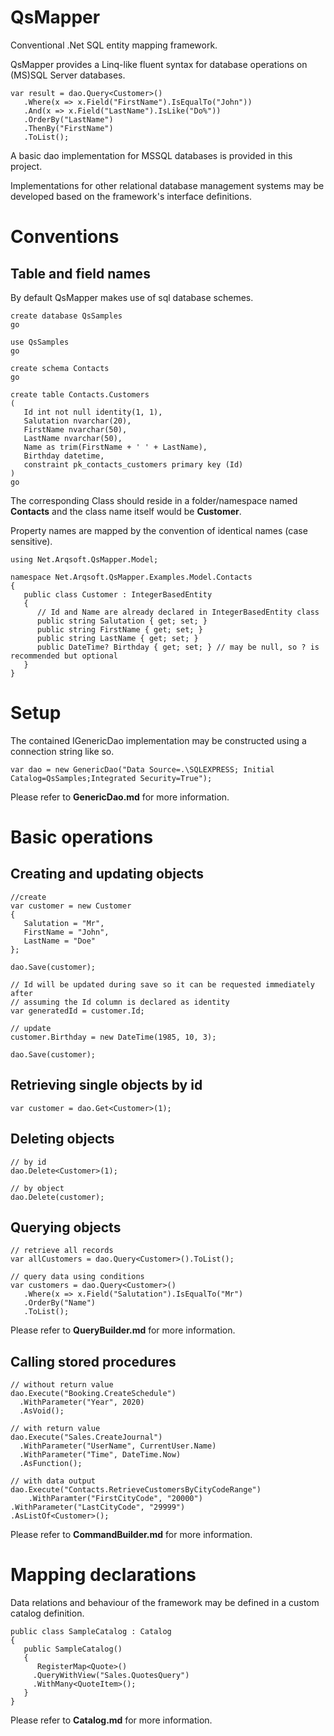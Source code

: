# QsMapper
Conventional .Net SQL entity mapping framework.

QsMapper provides a Linq-like fluent syntax for database operations on (MS)SQL Server databases.

    var result = dao.Query<Customer>()  
       .Where(x => x.Field("FirstName").IsEqualTo("John"))  
       .And(x => x.Field("LastName").IsLike("Do%"))  
       .OrderBy("LastName")  
       .ThenBy("FirstName")  
       .ToList();

A basic dao implementation for MSSQL databases is provided in this project. 

Implementations for other relational database management systems may be developed based on the framework's interface definitions.

# Conventions

## Table and field names

By default QsMapper makes use of sql database schemes.

    create database QsSamples
	go 

	use QsSamples
	go
	
    create schema Contacts
    go
    
    create table Contacts.Customers
    (
       Id int not null identity(1, 1),
       Salutation nvarchar(20),
       FirstName nvarchar(50),
       LastName nvarchar(50),
       Name as trim(FirstName + ' ' + LastName),
       Birthday datetime,
       constraint pk_contacts_customers primary key (Id)
    )
    go

The corresponding Class should reside in a folder/namespace named **Contacts** and the class name itself would be **Customer**.

Property names are mapped by the convention of identical names (case sensitive).

    using Net.Arqsoft.QsMapper.Model; 
    
    namespace Net.Arqsoft.QsMapper.Examples.Model.Contacts
    {
       public class Customer : IntegerBasedEntity
       {
          // Id and Name are already declared in IntegerBasedEntity class
          public string Salutation { get; set; }
          public string FirstName { get; set; }
          public string LastName { get; set; }
          public DateTime? Birthday { get; set; } // may be null, so ? is recommended but optional
       }
    }

# Setup

The contained IGenericDao implementation may be constructed using a connection string like so.

    var dao = new GenericDao("Data Source=.\SQLEXPRESS; Initial Catalog=QsSamples;Integrated Security=True");

Please refer to **GenericDao.md** for more information.

# Basic operations

## Creating and updating objects

    //create
    var customer = new Customer
    {
       Salutation = "Mr",
       FirstName = "John",
       LastName = "Doe"
    };
    
    dao.Save(customer);
    
    // Id will be updated during save so it can be requested immediately after
    // assuming the Id column is declared as identity
    var generatedId = customer.Id;
    
    // update
    customer.Birthday = new DateTime(1985, 10, 3);
    
    dao.Save(customer);
    
## Retrieving single objects by id

    var customer = dao.Get<Customer>(1);
    
## Deleting objects

    // by id
    dao.Delete<Customer>(1);
	
    // by object
    dao.Delete(customer);


## Querying objects

    // retrieve all records
    var allCustomers = dao.Query<Customer>().ToList();

    // query data using conditions
    var customers = dao.Query<Customer>()
       .Where(x => x.Field("Salutation").IsEqualTo("Mr")
       .OrderBy("Name")
       .ToList();
       
Please refer to **QueryBuilder.md** for more information.

## Calling stored procedures

    // without return value
    dao.Execute("Booking.CreateSchedule")
      .WithParameter("Year", 2020)
      .AsVoid();
      
    // with return value
    dao.Execute("Sales.CreateJournal")
      .WithParameter("UserName", CurrentUser.Name)
      .WithParameter("Time", DateTime.Now)
      .AsFunction();

    // with data output
    dao.Execute("Contacts.RetrieveCustomersByCityCodeRange")
    	.WithParamter("FirstCityCode", "20000")
	.WithParameter("LastCityCode", "29999")
	.AsListOf<Customer>();
	
Please refer to **CommandBuilder.md** for more information.

# Mapping declarations

Data relations and behaviour of the framework may be defined in a custom catalog definition.

    public class SampleCatalog : Catalog
    {
       public SampleCatalog() 
       {
          RegisterMap<Quote>()
	     .QueryWithView("Sales.QuotesQuery")
	     .WithMany<QuoteItem>();
       }
    }
    
Please refer to **Catalog.md** for more information.
